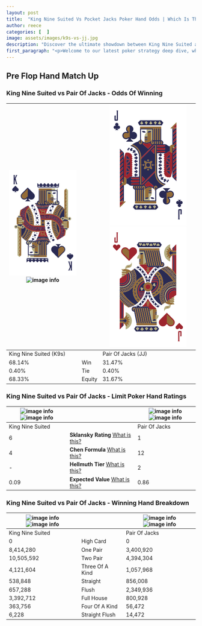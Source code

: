 ```yaml
---
layout: post
title:  "King Nine Suited Vs Pocket Jacks Poker Hand Odds | Which Is The Better Hand In Poker? A Complete Guide"
author: reece
categories: [  ]
image: assets/images/k9s-vs-jj.jpg
description: "Discover the ultimate showdown between King Nine Suited and Pair Of Jacks in poker! Uncover the odds, strategies, and scenarios where one hand triumphs over the other. Get ready to up your poker game with this thrilling analysis."
first_paragraph: "<p>Welcome to our latest poker strategy deep dive, where we're pitting two distinct hands against each other in a high-stakes showdown: King Nine Suited vs Pair Of Jacks.</p><p>In the dynamic world of poker, every decision counts, and knowing which hand holds the upper hand is key to your success at the table.</p><p>In this article, we'll dissect these two hands, explore the scenarios where one dominates the other, and equip you with the knowledge to make strategic choices that can tip the odds in your favor.</p><p>Get ready to unravel the intriguing dynamics of these poker hands and elevate your game to new heights.</p>"
---
```




[comment]: # (sp0)

## Pre Flop Hand Match Up

<div class="table hand-ratings" markdown="1"> 



### King Nine Suited vs Pair Of Jacks - Odds Of Winning


    
| ![image info](assets/images/hand1/k.png) ![image info](assets/images/hand1/9s.png) |  | ![image info](assets/images/hand2/j.png) ![image info](assets/images/hand2/jo.png) |
| -------- | -------- | -------- |
| King Nine Suited (K9s) |  | Pair Of Jacks (JJ) |
| 68.14% | Win | 31.47% |
| 0.40% | Tie | 0.40% |
| 68.33% | Equity | 31.67% |




[comment]: # (sp1)



### King Nine Suited vs Pair Of Jacks - Limit Poker Hand Ratings


    
| ![image info](https://www.riverpairs.com/assets/images/hand1/k.png) ![image info](https://www.riverpairs.com/assets/images/hand1/9s.png) |  | ![image info](https://www.riverpairs.com/assets/images/hand2/j.png) ![image info](https://www.riverpairs.com/assets/images/hand2/jo.png) |
| -------- | -------- | -------- |
| King Nine Suited |  | Pair Of Jacks |
| 6 | **Sklansky Rating** [What is this?](/sklansky-rating-explained) | 1 |
| 4 | **Chen Formula** [What is this?](/chen-formula-explained) | 12 |
| - | **Hellmuth Tier** [What is this?](/Hellmuth-tier-explained) | 2 |
| 0.09 | **Expected Value** [What is this?](/expected-value-explained) | 0.86 |




[comment]: # (sp2)



### King Nine Suited vs Pair Of Jacks - Winning Hand Breakdown


    
| ![image info](https://www.riverpairs.com/assets/images/hand1/k.png) ![image info](https://www.riverpairs.com/assets/images/hand1/9s.png) |  | ![image info](https://www.riverpairs.com/assets/images/hand2/j.png) ![image info](https://www.riverpairs.com/assets/images/hand2/jo.png) |
| -------- | -------- | -------- |
| King Nine Suited |  | Pair Of Jacks |
| 0 | High Card | 0 |
| 8,414,280 | One Pair | 3,400,920 |
| 10,505,592 | Two Pair | 4,394,304 |
| 4,121,604 | Three Of A Kind | 1,057,968 |
| 538,848 | Straight | 856,008 |
| 657,288 | Flush | 2,349,936 |
| 3,392,712 | Full House | 800,928 |
| 363,756 | Four Of A Kind | 56,472 |
| 6,228 | Straight Flush | 14,472 |




[comment]: # (sp3)



</div>

[comment]: # (sp4)



[comment]: # (sp5)

